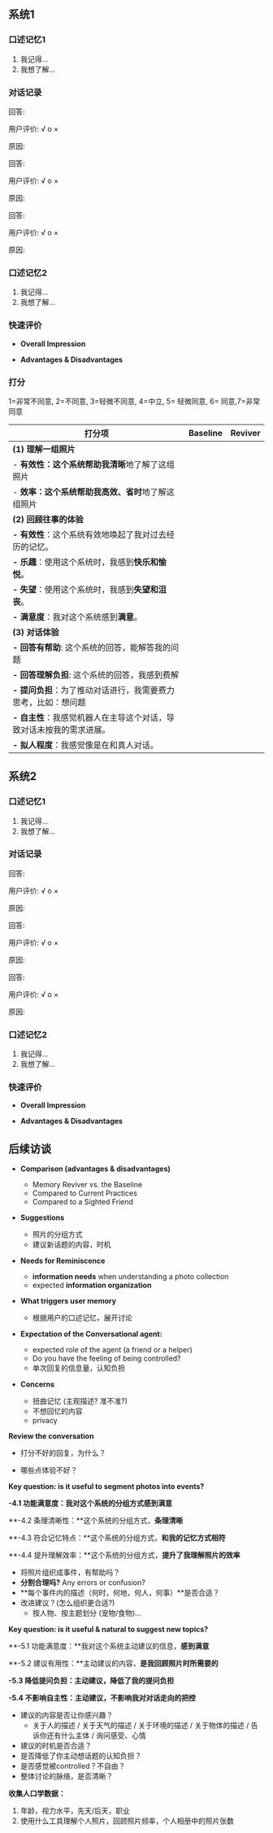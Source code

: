 

## 系统1

### 口述记忆1

1. 我记得...
2. 我想了解...



### 对话记录

回答: 

用户评价: √ o ×

原因: 



回答: 

用户评价: √ o ×

原因: 



回答: 

用户评价: √ o ×

原因: 



### 口述记忆2

1. 我记得...
2. 我想了解...



### 快速评价

- **Overall Impression**



- **Advantages & Disadvantages**



### 打分

1=非常不同意, 2=不同意, 3=轻微不同意, 4=中立, 5= 轻微同意, 6= 同意,7=非常同意

| 打分项                                                       | Baseline | Reviver |
| ------------------------------------------------------------ | -------- | ------- |
| **(1) 理解一组照片**                                         |          |         |
| - **有效性：**这个系统帮助我**清晰**地了解了这组照片         |          |         |
| - **效率：**这个系统帮助我**高效、省时**地了解这组照片       |          |         |
| **(2) 回顾往事的体验**                                       |          |         |
| **- 有效性**：这个系统有效地唤起了我对过去经历的记忆。       |          |         |
| **- 乐趣**：使用这个系统时，我感到**快乐和愉悦**。           |          |         |
| **- 失望**：使用这个系统时，我感到**失望和沮丧**。           |          |         |
| **- 满意度**：我对这个系统感到**满意**。                     |          |         |
| **(3) 对话体验**                                             |          |         |
| **- 回答有帮助**: 这个系统的回答，能解答我的问题             |          |         |
| **- 回答理解负担**: 这个系统的回答，我感到费解               |          |         |
| **- 提问负担**：为了推动对话进行，我需要费力思考，比如：想问题 |          |         |
| **- 自主性**：我感觉机器人在主导这个对话，导致对话未按我的需求进展。 |          |         |
| **- 拟人程度**：我感觉像是在和真人对话。                     |          |         |



## 系统2

### 口述记忆1

1. 我记得...
2. 我想了解...



### 对话记录

回答: 

用户评价: √ o ×

原因: 



回答: 

用户评价: √ o ×

原因: 



回答: 

用户评价: √ o ×

原因: 



### 口述记忆2

1. 我记得...
2. 我想了解...



### 快速评价

- **Overall Impression**



- **Advantages & Disadvantages**



## 后续访谈

- **Comparison (advantages & disadvantages)**
  - Memory Reviver vs. the Baseline
  - Compared to Current Practices
  - Compared to a Sighted Friend

- **Suggestions**
  - 照片的分组方式
  - 建议新话题的内容，时机

- **Needs for Reminiscence**
  - **information needs** when understanding a photo collection
  - expected **information organization**

- **What triggers user memory**
  - 根据用户的口述记忆，展开讨论

- **Expectation of the Conversational agent:** 
  - expected role of the agent (a friend or a helper)
  - Do you have the feeling of being controlled?
  - 单次回复的信息量，认知负担

- **Concerns**
  - 扭曲记忆 (主观描述? 准不准?)
  - 不想回忆的内容
  - privacy



**Review the conversation**

- 打分不好的回复，为什么？

- 哪些点体验不好？



**Key question: is it useful to segment photos into events?**

**-4.1 功能满意度：**我对这个系统的分组方式**感到满意**

**-4.2 条理清晰性：**这个系统的分组方式，**条理清晰**

**-4.3 符合记忆特点：**这个系统的分组方式，**和我的记忆方式相符**

**-4.4 提升理解效率：**这个系统的分组方式，**提升了我理解照片的效率**



- 将照片组织成事件，有帮助吗？
- **分割合理吗?** Any errors or confusion?
- **每个事件内的描述（何时，何地，何人，何事）**是否合适？
- 改进建议？(怎么组织更合适?)
  - 按人物、按主题划分 (宠物/食物)...



**Key question: is it useful & natural to suggest new topics?**

**-5.1 功能满意度：**我对这个系统主动建议的信息，**感到满意**

**-5.2 建议有用性：**主动建议的内容，**是我回顾照片时所需要的**

**-5.3 降低提问负担：**主动建议，降低了我的**提问负担**

**-5.4 不影响自主性：**主动建议，不影响我对**对话走向的把控**



- 建议的内容是否让你感兴趣？
  - 关于人的描述 / 关于天气的描述 / 关于环境的描述 / 关于物体的描述 / 告诉你还有什么主体 / 询问感受、心情
- 建议的时机是否合适？
- 是否降低了你主动想话题的认知负担？
- 是否感觉被controlled？不自由？
- 整体讨论的脉络，是否清晰？



**收集人口学数据：**

1. 年龄，视力水平，先天/后天，职业
2. 使用什么工具理解个人照片，回顾照片频率，个人相册中的照片张数